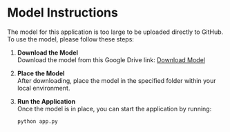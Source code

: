 # Model Instructions

The model for this application is too large to be uploaded directly to GitHub. To use the model, please follow these steps:

1. **Download the Model**  
   Download the model from this Google Drive link: [Download Model](https://drive.google.com/uc?id=1p_BO7iS_fR_4ImCTxPiMgIeaLeUOuZzg&export=download)

3. **Place the Model**  
   After downloading, place the model in the specified folder within your local environment.

4. **Run the Application**  
   Once the model is in place, you can start the application by running:
   ```bash
   python app.py
